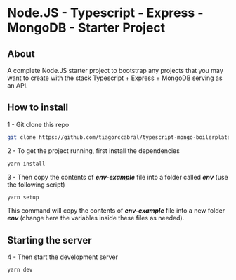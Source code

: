 # Node.JS - Typescript - Express - MongoDB - Starter Project

## About

A complete Node.JS starter project to bootstrap any projects that you may want to create with the stack Typescript + Express + MongoDB serving as an API.

## How to install

1 - Git clone this repo

```bash
git clone https://github.com/tiagorccabral/typescript-mongo-boilerplate.git
```

2 - To get the project running, first install the dependencies
```bash
yarn install
```

3 - Then copy the contents of ***env-example*** file into a folder called ***env*** (use the following script)
```bash
yarn setup
```

This command will copy the contents of ***env-example*** file into a new folder ***env*** (change here the variables inside these files as needed).

## Starting the server

4 - Then start the development server
```bash
yarn dev
```
